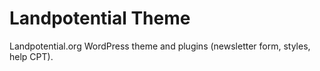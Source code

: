 # Landpotential Theme

Landpotential.org WordPress theme and plugins (newsletter form, styles, help CPT).
